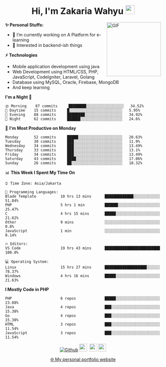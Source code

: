 <h1 align="center">Hi, I'm Zakaria Wahyu <img src="https://github.com/TheDudeThatCode/TheDudeThatCode/blob/master/Assets/Hi.gif" width="29px"></h1>

<img align="right" alt="GIF" height="175px" src="https://www.nayakapratama.co.id/wp-content/uploads/2019/07/Website-Maintenance.gif" />

**✨ Personal Stuffs:**
- 🔭 I’m currently working on A Platform for e-learning 
- 🌱 Interested in backend-ish things

**⚡ Technologies**
- Mobile application development using java
- Web Development using HTML/CSS, PHP, JavaScript, CodeIgniter, Laravel, Golang
- Database using MySQL, Oracle, Firebase, MongoDB
- And keep learning

<!--START_SECTION:waka-->
**I'm a Night 🦉** 

```text
🌞 Morning    87 commits     ████████░░░░░░░░░░░░░░░░░   34.52% 
🌆 Daytime    15 commits     █░░░░░░░░░░░░░░░░░░░░░░░░   5.95% 
🌃 Evening    88 commits     ████████░░░░░░░░░░░░░░░░░   34.92% 
🌙 Night      62 commits     ██████░░░░░░░░░░░░░░░░░░░   24.6%

```
📅 **I'm Most Productive on Monday** 

```text
Monday       52 commits     █████░░░░░░░░░░░░░░░░░░░░   20.63% 
Tuesday      30 commits     ███░░░░░░░░░░░░░░░░░░░░░░   11.9% 
Wednesday    34 commits     ███░░░░░░░░░░░░░░░░░░░░░░   13.49% 
Thursday     33 commits     ███░░░░░░░░░░░░░░░░░░░░░░   13.1% 
Friday       34 commits     ███░░░░░░░░░░░░░░░░░░░░░░   13.49% 
Saturday     43 commits     ████░░░░░░░░░░░░░░░░░░░░░   17.06% 
Sunday       26 commits     ██░░░░░░░░░░░░░░░░░░░░░░░   10.32%

```


📊 **This Week I Spent My Time On** 

```text
⌚︎ Time Zone: Asia/Jakarta

💬 Programming Languages: 
Blade Template           10 hrs 13 mins      █████████████░░░░░░░░░░░░   51.84% 
PHP                      5 hrs 1 min         ██████░░░░░░░░░░░░░░░░░░░   25.47% 
C                        4 hrs 15 mins       █████░░░░░░░░░░░░░░░░░░░░   21.62% 
Other                    9 mins              ░░░░░░░░░░░░░░░░░░░░░░░░░   0.8% 
JavaScript               1 min               ░░░░░░░░░░░░░░░░░░░░░░░░░   0.14%

🔥 Editors: 
VS Code                  19 hrs 43 mins      █████████████████████████   100.0%

💻 Operating System: 
Linux                    15 hrs 27 mins      ███████████████████░░░░░░   78.37% 
Windows                  4 hrs 16 mins       █████░░░░░░░░░░░░░░░░░░░░   21.63%

```

**I Mostly Code in PHP** 

```text
PHP                      6 repos             █████░░░░░░░░░░░░░░░░░░░░   23.08% 
Java                     4 repos             ███░░░░░░░░░░░░░░░░░░░░░░   15.38% 
Go                       4 repos             ███░░░░░░░░░░░░░░░░░░░░░░   15.38% 
HTML                     3 repos             ███░░░░░░░░░░░░░░░░░░░░░░   11.54% 
JavaScript               3 repos             ███░░░░░░░░░░░░░░░░░░░░░░   11.54%

```



<!--END_SECTION:waka-->

<p align="center">
<a href="https://github.com/zakariawahyu" target="_blank"><img alt="Github" src="https://img.shields.io/badge/GitHub-%2312100E.svg?&style=for-the-badge&logo=Github&logoColor=white" /></a>
<a href="https://www.twitter.com/_zakariawahyu"><img src="https://img.shields.io/badge/twitter-%231DA1F2.svg?&style=for-the-badge&logo=twitter&logoColor=white" height=25></a> 
<a href="https://www.linkedin.com/in/zakariawahyu"><img src="https://img.shields.io/badge/linkedin-%230077B5.svg?&style=for-the-badge&logo=linkedin&logoColor=white" height=25></a> 
<a href="https://www.instagram.com/_zakariawahyu"><img src="https://img.shields.io/badge/instagram-%23E4405F.svg?&style=for-the-badge&logo=instagram&logoColor=white" height=25></a></p>
<p align="center"><a href="https://www.zakariawahyu.site">🌐 My personal portfolio website</a></p>
